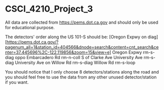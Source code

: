 # CSCI_4210_Project_3

All data are collected from https://pems.dot.ca.gov and should only be used for educational purpose.

The detectors' order along the US 101-S should be:
  	[Oregon Expwy on diag][https://pems.dot.ca.gov/?pagenum_all=1&station_id=404566&dnode=search&content=cnt_search&center=37.445696%2C-122.119856&zoom=15&view=e]
  	Oregon Expwy rm-s-diag
  	oppo Embarcadero Rd rm-n-coll
  	S of Clarke Ave
  	University Ave rm-s-diag
  	University Ave on 
  	Willow Rd rm-s-diag
  	Willow Rd rm-s-loop

You should notice that I only choose 8 detectors/stations along the road and you should feel free to use the data from any other unused detector/station if you want.
